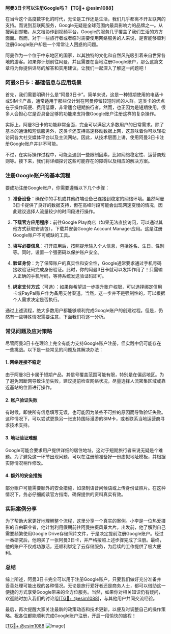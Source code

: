 **阿曼3日卡可以注册Google吗？【TG💪+ @esim1088】**

在当今这个高度数字化的时代，无论是工作还是生活，我们几乎都离不开互联网的支持。而说到互联网服务，Google无疑是全球范围内最具影响力的品牌之一。从搜索到邮箱，从文档协作到视频平台，Google的服务几乎覆盖了我们生活的方方面面。然而，对于一些旅行者或者临时需要使用网络服务的人来说，是否能够顺利注册Google账户却是一个常常让人困惑的问题。

阿曼作为一个位于中东地区的国家，以其独特的文化和自然风光吸引着来自世界各地的游客。如果你计划前往阿曼，并且需要在当地注册Google账户，那么这篇文章将为你提供详尽的解答和实用建议。让我们一起深入了解这一问题吧！

### 阿曼3日卡：基础信息与应用场景

首先，我们需要明确什么是“阿曼3日卡”。简单来说，这是一种短期使用的电话卡或SIM卡产品，通常适用于那些仅计划在阿曼停留较短时间的人群。这类卡的优点在于操作简便、费用低廉，非常适合短期旅行者。然而，也正因为是短期使用，很多人会担心它是否具备足够的功能来支持像Google账户注册这样的复杂操作。

实际上，阿曼3日卡的功能非常全面，完全可以满足大多数用户的日常需求。除了基本的通话和短信服务外，这类卡还支持高速移动数据上网，这意味着你可以轻松访问各大社交媒体平台以及主流网站。因此，从技术层面上讲，使用阿曼3日卡注册Google账户并非不可能。

不过，在实际操作过程中，可能会遇到一些限制因素，比如网络稳定性、运营商规则等。接下来，我们将详细探讨这些可能存在的障碍以及相应的解决方案。

### 注册Google账户的基本流程

要成功注册Google账户，你需要遵循以下几个步骤：

1. **准备设备**：确保你的手机或其他终端设备已连接到稳定的网络环境。虽然阿曼3日卡提供了良好的数据支持，但在高峰时段可能会出现网速变慢的情况，因此建议选择人流量较少的时间段进行操作。
   
2. **下载官方应用程序**：前往Google Play商店（如果无法直接访问，可以通过其他方式获取安装包），下载并安装Google Account Manager应用。这是注册Google账户不可或缺的工具。

3. **填写必要信息**：打开应用后，按照提示输入个人信息，包括姓名、生日、性别等。同时，设置一个强密码以保护账户安全。

4. **验证身份**：为了保障账户的真实性和安全性，Google通常要求通过手机号码接收验证码完成身份验证。此时，你的阿曼3日卡就可以发挥作用了！只需输入正确的手机号码，等待系统发送验证码即可。

5. **绑定支付方式**（可选）：如果你希望进一步提升账户权限，可以选择绑定信用卡或PayPal账户作为备用支付渠道。当然，这一步并不是强制性的，可以根据个人需求决定是否执行。

通过上述流程，绝大多数用户都能够顺利完成Google账户的创建过程。但是，仍然有一些特殊情况需要注意，下面我们将逐一分析。

### 常见问题及应对策略

尽管阿曼3日卡在理论上完全有能力支持Google账户注册，但实践中仍可能存在一些挑战。以下是一些常见的问题及其解决办法：

#### 1. 网络连接不稳定
由于阿曼3日卡属于短期产品，其信号覆盖范围可能有限，特别是在偏远地区。为了避免因断网导致注册失败，建议提前检查网络状况，尽量选择人流密集区域或靠近基站的位置进行操作。

#### 2. 账户验证失败
有时候，即使所有信息填写无误，也可能因为某些不可控的原因而导致验证失败。这种情况下，可以尝试更换另一张支持国际漫游的SIM卡，或者联系当地运营商寻求技术支持。

#### 3. 地址验证难题
Google可能会要求用户提供详细的居住地址，这对于短期旅行者来说无疑是个难题。为了避免这一环节出现问题，可以在注册前准备好一份虚拟地址模板，并根据实际情况稍作修改。

#### 4. 额外的安全措施
部分账户可能需要额外的安全措施，如录制语音问候语或上传身份证照片。在这种情况下，务必仔细阅读官方指南，确保提供的资料真实有效。

### 实际案例分享

为了帮助大家更好地理解整个流程，这里分享一个真实的案例。小李是一位热爱摄影的自由职业者，他计划利用假期前往阿曼拍摄风景大片。出发前，他了解到自己需要频繁使用Google Drive存储照片文件，于是决定提前注册Google账户。经过一番研究后，他购买了一张阿曼3日卡，并严格按照上述步骤完成了注册。最终，他的账户不仅成功激活，还顺利绑定了云存储服务，为后续的工作提供了极大便利。

### 总结

综上所述，阿曼3日卡完全可以用于注册Google账户，只要我们做好充分准备并妥善处理可能出现的各种情况。无论是旅行爱好者还是商务人士，都可以借助这一便捷的方式享受Google带来的全方位服务。当然，如果你对相关知识仍有疑问，欢迎随时加入我们的讨论组[[TG💪+ @esim1088](https://t.me/s/esim1088)]，与其他用户共同交流经验。

最后，再次提醒大家关注最新的政策动态和技术更新，以便及时调整自己的操作策略。祝各位都能顺利完成Google账户注册，开启一段愉快的旅程！

[[TG💪+ @esim1088](https://t.me/s/esim1088) ![Image](https://i.postimg.cc/4NQfJmqS/Snipaste-2025-05-13-00-14-12.png)]